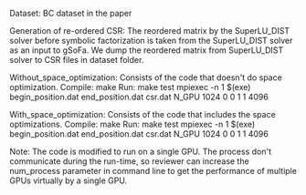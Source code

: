 
Dataset: BC dataset in the paper

Generation of re-ordered CSR: The reordered matrix by the SuperLU_DIST solver before symbolic factorization is taken from the SuperLU_DIST solver as an input to gSoFa.
We dump the reordered matrix from SuperLU_DIST solver to CSR files in dataset folder.

Without_space_optimization:
Consists of the code that doesn't do space optimization. 
Compile: make
Run: make test
mpiexec -n 1 $(exe) begin_position.dat end_position.dat csr.dat N_GPU 1024 0 0 1 1 4096

With_space_optimization:
Consists of the code that includes the space optimizations. 
Compile: make
Run: make test
mpiexec -n 1 $(exe) begin_position.dat end_position.dat csr.dat N_GPU 1024 0 0 1 1 4096

Note: The code is modified to run on a single GPU. 
The process don't communicate during the run-time, so reviewer can increase the num_process parameter in command line to get the performance of multiple GPUs virtually by a single GPU.
